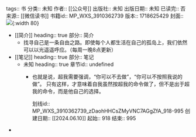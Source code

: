 tags:: 书
分类:: 未知
作者:: [[公众号]]
出版社:: 未知
出版日期:: 未知
已读完:: 否
来源:: [[微信读书]]
书籍id:: MP_WXS_3910362739
版本:: 1718625429
封面:: ![](http://wx.qlogo.cn/mmhead/Q3auHgzwzM4icoibBPppWkMrbLG1lB8KhWHaiaiabBib87BTTdVQC8Cyacg/0){:width 80}

- [[简介]]
  heading:: true
  部分:: 简介
	- 找寻自己是一条自由之路。即使每个人都生活在自己的孤岛上，我们依然可以以光遥遥呼应。（每周一晚8点更新）
- [[笔记]]
  heading:: true
  部分:: 笔记
	- 未知
	  heading:: true
	  章节id:: undefined
		- 也就是说，超我需要强调，“你可以不去做”，“你可以不按照我说的做”。
		  只有这样，才意味着自我虽然按超我的命令做了，但不是出于超我的命令，而是他自己的选择。
		  
		  划线id:: MP_WXS_3910362739_zDaohHHCsZMyVNC7AGgZfA_918-995
		  创建日期:: [[2024.06.10]]
		  起始:: 918
		  结束:: 995
-
